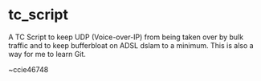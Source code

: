 # tc_script


A TC Script to keep UDP (Voice-over-IP) from being taken over by bulk traffic and to keep bufferbloat on ADSL dslam to a minimum. This is also a way for me to learn Git.

~ccie46748
